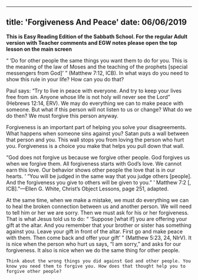 ---
title: 'Forgiveness And Peace'
date: 06/06/2019
--

**This is Easy Reading Edition of the Sabbath School. For the regular Adult version with Teacher comments and EGW notes please open the top lesson on the main screen**

“ ‘Do for other people the same things you want them to do for you. This is the meaning of the law of Moses and the teaching of the prophets [special messengers from God]’ ” (Matthew 7:12, ICB). In what ways do you need to show this rule in your life? How can you do that? 

Paul says: “Try to live in peace with everyone. And try to keep your lives free from sin. Anyone whose life is not holy will never see the Lord” (Hebrews 12:14, ERV). We may do everything we can to make peace with someone. But what if this person will not listen to us or change? What do we do then? We must forgive this person anyway. 

Forgiveness is an important part of helping you solve your disagreements. What happens when someone sins against you? Satan puts a wall between that person and you. This wall stops you from loving the person who hurt you. Forgiveness is a choice you make that helps you pull down that wall.

“God does not forgive us because we forgive other people. God forgives us when we forgive them. All forgiveness starts with God’s love. We cannot earn this love. Our behavior shows other people the love that is in our hearts. ‘ “You will be judged in the same way that you judge others [people]. And the forgiveness you give to others will be given to you.” ’ Matthew 7:2 [, ICB].”—Ellen G. White, Christ’s Object Lessons, page 251, adapted. 

At the same time, when we make a mistake, we must do everything we can to heal the broken connection between us and another person. We will need to tell him or her we are sorry. Then we must ask for his or her forgiveness. That is what Jesus told us to do: “ ‘Suppose [what if] you are offering your gift at the altar. And you remember that your brother or sister has something against you. Leave your gift in front of the altar. First go and make peace with them. Then come back and offer your gift’ ” (Matthew 5:23, 24, NIrV). It is nice when the person who hurt us says, “I am sorry,” and asks for our forgiveness. It also is nice when we do the same thing for other people.

`Think about the wrong things you did against God and other people. You know you need them to forgive you. How does that thought help you to forgive other people?`